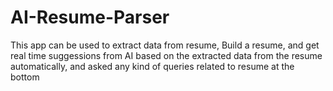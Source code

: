 ﻿# AI-Resume-Parser
This app can be used to extract data from resume,
Build a resume, and get real time suggessions from AI based on the extracted data from the resume automatically, and asked any kind of queries related to resume at the bottom
